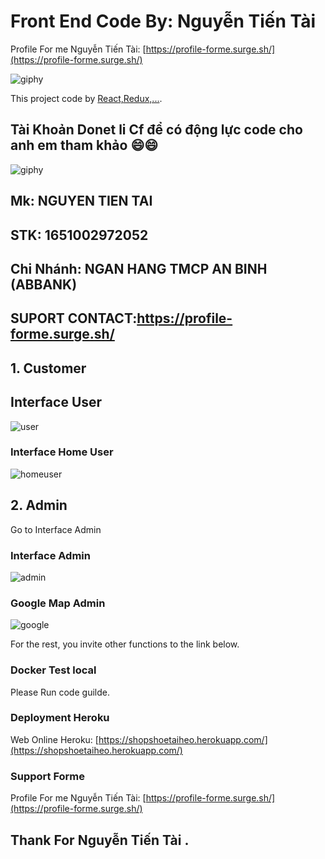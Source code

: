 # Front End Code By: Nguyễn Tiến Tài


Profile For me Nguyễn Tiến Tài: [https://profile-forme.surge.sh/](https://profile-forme.surge.sh/)

![giphy](https://user-images.githubusercontent.com/63393170/162171222-d6f7983d-bd06-4001-a29a-3c574e1ff962.gif)



This project code by [React,Redux,...](https://github.com/facebook/create-react-app).

## Tài Khoản Donet li Cf để có động lực code cho anh em tham khảo 😄😄

![giphy](https://3.bp.blogspot.com/-SzGvXn2sTmw/V6k-90GH3ZI/AAAAAAAAIsk/Q678Pil-0kITLPa3fD--JkNdnJVKi_BygCLcB/s1600/cf10-fbc08%2B%25281%2529.gif)


## Mk: NGUYEN TIEN TAI

## STK: 1651002972052

## Chi Nhánh: NGAN HANG TMCP AN BINH (ABBANK)

## SUPORT CONTACT:https://profile-forme.surge.sh/


## 1. Customer


## Interface User

![user](https://user-images.githubusercontent.com/63393170/162173260-2c1e89bd-81ec-4b31-b57d-2a7a72f89cdc.jpg)





### Interface Home User

![homeuser](https://user-images.githubusercontent.com/63393170/162173949-43ca3330-1844-422f-81b6-23cb407eafce.jpg)


## 2. Admin

Go to Interface Admin
### Interface Admin

![admin](https://user-images.githubusercontent.com/63393170/162174730-5eb4f9be-5024-4c39-a437-a05b948f6a72.jpg)




### Google Map Admin

![google](https://user-images.githubusercontent.com/63393170/162175127-cfeff0f7-7cb7-4764-811f-895f6b942fb6.jpg)


For the rest, you invite other functions to the link below.

### Docker Test local

 Please Run code guilde.

### Deployment Heroku

Web Online Heroku: [https://shopshoetaiheo.herokuapp.com/](https://shopshoetaiheo.herokuapp.com/)

### Support Forme

Profile For me Nguyễn Tiến Tài: [https://profile-forme.surge.sh/](https://profile-forme.surge.sh/)

## Thank For Nguyễn Tiến Tài .
